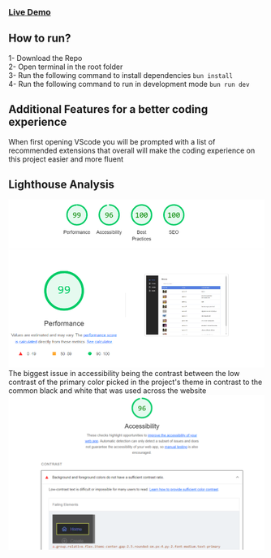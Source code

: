  ### [Live Demo](https://movies-crud-nextjs.vercel.app)

## How to run?

1- Download the Repo</br>
2- Open terminal in the root folder</br>
3- Run the following command to install dependencies `bun install`</br>
4- Run the following command to run in development mode `bun run dev`</br>

## Additional Features for a better coding experience

When first opening VScode you will be prompted with a list of recommended extensions that overall will make the coding experience on this project easier and more fluent

## Lighthouse Analysis

![Lighthouse Analysis](https://raw.githubusercontent.com/Linasaurs/movies-crud-nextjs/refs/heads/main/image.png) </br>
The biggest issue in accessibility being the contrast between the low contrast of the primary color picked in the project's theme in contrast to the common black and white that was used across the website
![Accessibility Analysis](https://github.com/Linasaurs/movies-crud-nextjs/blob/main/accessibility.png?raw=true)
